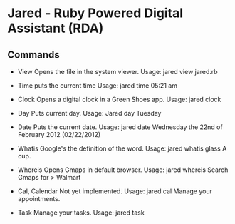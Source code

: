 # Jared - Ruby Powered Digital Assistant (RDA)
## Commands
* View
  Opens the file in the system viewer.
  Usage: jared view jared.rb

* Time
  puts the current time
  Usage: jared time
  05:21 am

* Clock
  Opens a digital clock in a Green Shoes app.
  Usage: jared clock
  
* Day
  Puts current day.
  Usage: Jared day
  Tuesday
  
* Date
  Puts the current date.
  Usage: jared date
  Wednesday the 22nd of February 2012
  (02/22/2012)
  
* Whatis
  Google's the definition of the word.
  Usage: jared whatis glass
  A cup.
  
* Whereis
  Opens Gmaps in default browser.
  Usage: jared whereis
  Search Gmaps for > Walmart
  
* Cal, Calendar
  Not yet implemented.
  Usage: jared cal
  Manage your appointments.
  
* Task
  Manage your tasks.
  Usage: jared task